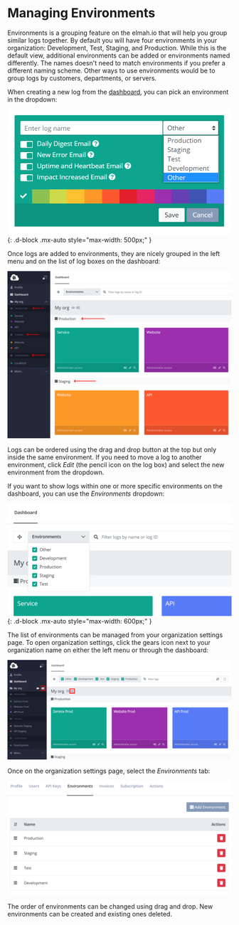 # Managing Environments

Environments is a grouping feature on the elmah.io that will help you group similar logs together. By default you will have four environments in your organization: Development, Test, Staging, and Production. While this is the default view, additional environments can be added or environments named differently. The names doesn't need to match environments if you prefer a different naming scheme. Other ways to use environments would be to group logs by customers, departments, or servers.

When creating a new log from the [dashboard](https://app.elmah.io/dashboard/), you can pick an environment in the dropdown:

![Pick environment](images/pick-environment.png){: .d-block .mx-auto style="max-width: 500px;" }

Once logs are added to environments, they are nicely grouped in the left menu and on the list of log boxes on the dashboard:

![Environments](images/environments.png)

Logs can be ordered using the drag and drop button at the top but only inside the same environment. If you need to move a log to another environment, click *Edit* (the pencil icon on the log box) and select the new environment from the dropdown.

If you want to show logs within one or more specific environments on the dashboard, you can use the *Environments* dropdown:

![Environments dropdown](images/environments-dropdown.png){: .d-block .mx-auto style="max-width: 600px;" }

The list of environments can be managed from your organization settings page. To open organization settings, click the gears icon next to your organization name on either the left menu or through the dashboard:

![Organization settings](images/organization-settings.png)

Once on the organization settings page, select the *Environments* tab:

![Manage environments](images/managing-environments.png)

The order of environments can be changed using drag and drop. New environments can be created and existing ones deleted.